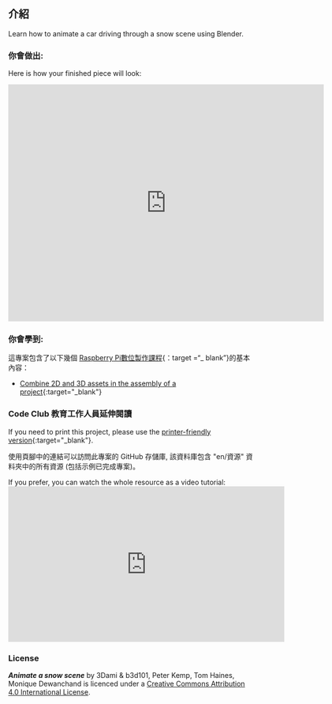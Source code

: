 ## 介紹

Learn how to animate a car driving through a snow scene using Blender.

### 你會做出:

Here is how your finished piece will look:

<div class="sketchfab-embed-wrapper"><iframe width="640" height="480" src="https://sketchfab.com/models/f74b099ea5a64f6192d2068900f9c9c0/embed" frameborder="0" allowvr allowfullscreen mozallowfullscreen="true" webkitallowfullscreen="true" onmousewheel=""></iframe>
</div>

### 你會學到:

這專案包含了以下幾個 [Raspberry Pi數位製作課程](http://rpf.io/curriculum){：target =“_ blank”}的基本內容：

+ [Combine 2D and 3D assets in the assembly of a project](https://curriculum.raspberrypi.org/design/builder/){:target="_blank"}

### Code Club 教育工作人員延伸閱讀

If you need to print this project, please use the [printer-friendly version](https://projects.raspberrypi.org/en/projects/blender-animate-snow-scene/print){:target="_blank"}.

使用頁腳中的連結可以訪問此專案的 GitHub 存儲庫, 該資料庫包含 "en/資源" 資料夾中的所有資源 (包括示例已完成專案)。

If you prefer, you can watch the whole resource as a video tutorial: <iframe width="560" height="315" src="https://www.youtube.com/embed/U2lXAQQBok8?rel=0" frameborder="0" allowfullscreen mark="crwd-mark"></iframe> 

### License

***Animate a snow scene*** by 3Dami & b3d101, Peter Kemp, Tom Haines, Monique Dewanchand is licenced under a [Creative Commons Attribution 4.0 International License](http://creativecommons.org/licenses/by-sa/4.0/).